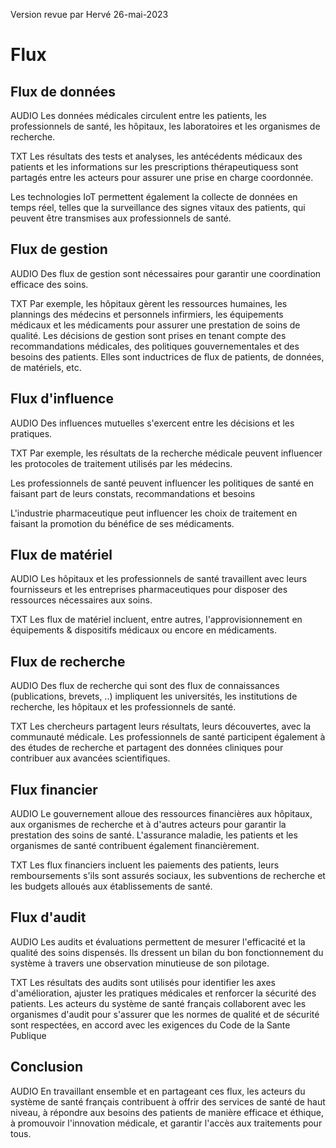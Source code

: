 Version revue par Hervé 26-mai-2023


# Flux

## Flux de données

AUDIO
Les données médicales circulent entre les patients, les professionnels de santé, les hôpitaux, les laboratoires et les organismes de recherche.

TXT
Les résultats des tests et analyses, les antécédents médicaux des patients et les informations sur les prescriptions thérapeutiquess sont partagés entre les acteurs pour assurer une prise en charge coordonnée.

Les technologies IoT permettent également la collecte de données en temps réel, telles que la surveillance des signes vitaux des patients, qui peuvent être transmises aux professionnels de santé.

## Flux de gestion

AUDIO
Des flux de gestion sont nécessaires pour garantir une coordination efficace des soins.

TXT
Par exemple, les hôpitaux gèrent les ressources humaines, les plannings des médecins et personnels infirmiers, les équipements médicaux et les médicaments pour assurer une prestation de soins de qualité. Les décisions de gestion sont prises en tenant compte des recommandations médicales, des politiques gouvernementales et des besoins des patients. Elles sont inductrices de flux de patients, de données, de matériels, etc.

## Flux d'influence

AUDIO
Des influences mutuelles s'exercent entre les décisions et les pratiques.

TXT
Par exemple, les résultats de la recherche médicale peuvent influencer les protocoles de traitement utilisés par les médecins.

Les professionnels de santé peuvent influencer les politiques de santé en faisant part de leurs constats, recommandations et besoins

L'industrie pharmaceutique peut influencer les choix de traitement en faisant la promotion du bénéfice de ses médicaments.

## Flux de matériel

AUDIO
Les hôpitaux et les professionnels de santé travaillent avec leurs fournisseurs et les entreprises pharmaceutiques pour disposer des ressources nécessaires aux soins.

TXT
Les flux de matériel incluent, entre autres, l'approvisionnement en équipements & dispositifs médicaux ou encore en médicaments.

## Flux de recherche

AUDIO
Des flux de recherche qui sont des flux de connaissances (publications, brevets, ..) impliquent les universités, les institutions de recherche, les hôpitaux et les professionnels de santé.

TXT
Les chercheurs partagent leurs résultats, leurs découvertes, avec la communauté médicale. Les professionnels de santé participent également à des études de recherche et partagent des données cliniques pour contribuer aux avancées scientifiques.

## Flux financier

AUDIO
Le gouvernement alloue des ressources financières aux hôpitaux, aux organismes de recherche et à d'autres acteurs pour garantir la prestation des soins de santé. L'assurance maladie, les patients et les organismes de santé contribuent également financièrement.

TXT
Les flux financiers incluent les paiements des patients, leurs remboursements s'ils sont assurés sociaux, les subventions de recherche et les budgets alloués aux établissements de santé.

## Flux d'audit

AUDIO
Les audits et évaluations permettent de mesurer l'efficacité et la qualité des soins dispensés. Ils dressent un bilan du bon fonctionnement du système à travers une observation minutieuse de son pilotage.

TXT
Les résultats des audits sont utilisés pour identifier les axes d'amélioration, ajuster les pratiques médicales et renforcer la sécurité des patients. Les acteurs du système de santé français collaborent avec les organismes d'audit pour s'assurer que les normes de qualité et de sécurité sont respectées, en accord avec les exigences du Code de la Sante Publique

## Conclusion

AUDIO
En travaillant ensemble et en partageant ces flux, les acteurs du système de santé français contribuent à offrir des services de santé de haut niveau, à répondre aux besoins des patients de manière efficace et éthique, à promouvoir l'innovation médicale, et garantir l'accès aux traitements pour tous.
